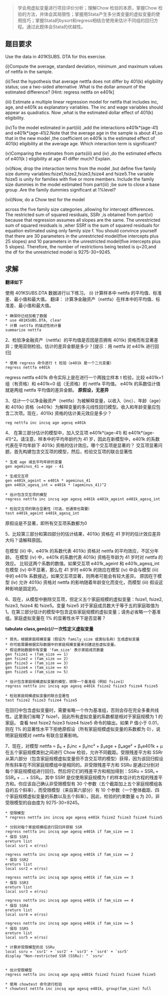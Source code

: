 >学会用虚拟变量进行项目评价分析；理解Chow 检验的本质，掌握Chow 检验的方法，并体会其局限性；掌握用Stata产生多分类变量的虚拟变量的使用技巧；掌握Stata的bysort和regress相结合使用来估计不同组的回归方程。通过此题体会Stata的优越性。

## 题目要求
Use the data in 401KSUBS. DTA for this exercise.

(i)Compute the average, standard deviation, minimum ,and maximum values of nettfa in the sample.

(ii)Test the hypothesis that average nettfa does not differ by 401(k) eligibility status; use a two-sided alternative .What is the dollar amount of the estimated difference?
[Hint: regress nettfa on e401k]

(iii) Estimate a multiple linear regression model for nettfa that includes inc, age, and e401k as explanatory variables. The inc and wage variables should appear as quadratics. Now ,what is the estimated dollar effect of 401(k) eligibility.

(iv)To the model estimated in part(iii) ,add the interactions e401k*(age-41) and e401k*(age-41)2.Note that the average age in the sample is about 41,so that in the new model ,the coefficient on e401k is the estimated effect of 401(k) eligibility at the average age. Which interaction term is significant?

(v)Comparing the estimates from parts(iii) and (iv) ,do the estimated effects of e401(k ) eligibility at age 41 differ much? Explain.

(vi)Now, drop the interaction terms from the model ,but define five family size dummy variables:fsize1,fsize2,fsize3,fsize4 and fsize5.The variable fsize5 is unity for families with five or more members. Include the family size dummies in the model estimated from part(iii) ;be sure to close a base group .Are the family dummies significant at 1%level? 

(vii)Now, do a Chow test for the model 

across the five family size categories ,allowing for intercept differences. The restricted 
sum of squared residuals, SSRr ,is obtained from part(vi) because that regression assumes all slopes are the same. The unrestricted sum of squared residuals is
,wher SSRf is the sum of squared residuals for equation estimated using only family size f. You should convince yourself that there are 30 parameters in the unrestricted model(five intercepts plus 25 slopes)
and 10 parameters in the unrestricted model(five intercepts plus 5 slopes).
Therefore, the number of restrictions being tested is q=20,and the df for the  unrestricted model is 9275-30=9245.

## 求解
**翻译如下**

使用 401KSUBS.DTA 数据进行以下练习。
(i) 计算样本中 nettfa 的平均值、标准差、最小值和最大值。
翻译： 计算净金融资产（nettfa）在样本中的平均值、标准差、最小值和最大值。
```{stata}
* 确保你已经加载了数据
* use 401KSUBS.DTA, clear
* 计算 nettfa 的描述性统计量
summarize nettfa
```

2、检验净金融资产（nettfa）的平均值是否因是否拥有 401(k) 资格而有显著差异；使用双侧检验。估计的差异金额是多少？[提示：用 nettfa 对 e401k 进行回归]
```{stata}
* 使用 regress 命令进行 t 检验（e401k 是一个二元变量）
regress nettfa e401k
```
regress nettfa e401k 命令实际上是在进行一个两独立样本 t 检验，比较 e401k=1 组（有资格）和 e401k=0 组（无资格）的 nettfa 平均值。
e401k 的系数估计值就是两组 nettfa 平均值的差异金额。
**原假设，无差异**

3、估计一个以净金融资产（nettfa）为被解释变量，以收入（inc）、年龄（age）和 401(k) 资格（e401k）为解释变量的多元线性回归模型。收入和年龄变量应包含二次项。现在，401(k) 资格的估计美元效应是多少？
```{stata}
reg nettfa inc incsq age agesq e401k
```

4、 在第三部分估计的模型中，加入交互项 e401k*(age-41) 和 e401k*(age-41)^2。请注意，样本中的平均年龄约为 41 岁，因此在新模型中，e401k 的系数代表在平均年龄下 401(k) 资格的估计效应。哪个交互项是显著的？
交互项显著问题，首先构建包含交互项的模型，然后，检验交互项的联合显著性
```{stata}
* 生成 age 减去平均年龄的变量
gen ageminus_41 = age - 41

* 生成交互项
gen e401k_ageint = e401k * ageminus_41
gen e401k_agesq_int = e401k * (ageminus_41)^2

* 估计包含交互项的模型
regress nettfa inc incsq age agesq e401k e401k_ageint e401k_agesq_int

* 检验交互项的联合显著性（可选，但通常也需要）
test e401k_ageint e401k_agesq_int
```
原假设是不显著，即所有交互项系数都为0

5、比较第三部分和第四部分的估计结果，401(k) 资格在 41 岁时的估计效应差异大吗？请解释原因。

在模型 (iii) 中，e401k 的系数代表 401(k) 资格对 nettfa 的平均效应，不区分年龄。
在模型 (iv) 中，e401k 的系数代表 401(k) 资格在年龄为 41 岁时对 nettfa 的效应。
比较这两个系数的数值。如果交互项 e401k_ageint 和 e401k_agesq_int 在模型 (iv) 中不显著，那么在 41 岁时 e401k 的效应在模型 (iv) 中会与模型 (iii) 中的 e401k 系数接近。如果交互项显著，则两者可能会有较大差异。
原因在于模型 (iv) 允许 401(k) 资格对 nettfa 的影响随着年龄变化而变化，而模型 (iii) 假设这种影响是固定的。

6、现在，从模型中删除交互项，但定义五个家庭规模的虚拟变量：fsize1, fsize2, fsize3, fsize4 和 fsize5。变量 fsize5 对于家庭成员数大于等于五的家庭取值为 1。在第三部分估计的模型中包含这些家庭规模的虚拟变量；请务必省略一个基准组。家庭虚拟变量在 1% 的显著性水平下是否显著？

**tabulate class,gen(c)//一次性定义虚拟变量**
```{stata}
* 首先，根据家庭规模变量（假设为 family_size 或类似名称）生成虚拟变量
* 你可能需要根据实际数据中的家庭规模变量来创建这些虚拟变量。
* 假设原始数据中有变量 'fam_size' 表示家庭成员数量
gen fsize1 = (fam_size == 1)
gen fsize2 = (fam_size == 2)
gen fsize3 = (fam_size == 3)
gen fsize4 = (fam_size == 4)
gen fsize5 = (fam_size >= 5)

* 估计包含家庭规模虚拟变量的模型，排除一个基准组（例如 fsize1）
regress nettfa inc incsq age agesq e401k fsize2 fsize3 fsize4 fsize5

* 检验家庭规模虚拟变量的联合显著性
test fsize2 fsize3 fsize4 fsize5
```
在回归中包含虚拟变量时，需要省略一个作为基准组，否则会存在完全多重共线性。这里我们省略了 fsize1，因此所有虚拟变量的系数都是相对于家庭规模为 1 的家庭。
查看 test fsize2 fsize3 fsize4 fsize5 命令的输出。如果 P 值小于 0.01，则在 1% 的显著性水平下拒绝原假设（所有家庭规模虚拟变量的系数都为 0），说明家庭规模对 nettfa 有联合显著影响。

7、现在，对模型 nettfa = β₀ + β₁inc + β₂inc² + β₃age + β₄age² + β₅e401k + μ 在五个家庭规模类别之间进行 Chow 检验，允许不同截距。受限残差平方和 SSRr 从第六部分（包含家庭规模虚拟变量但不含交互项的模型）获得，因为该回归假设所有斜率在不同家庭规模组中是相同的。非受限残差平方和 SSRu 是通过分别对每个家庭规模组进行回归，然后将它们的残差平方和相加得到：SSRu = SSR₁ + SSR₂ + ... + SSR₅，其中 SSRf 是仅使用家庭规模为 f 的样本估计的方程的残差平方和。你应该自己确认非受限模型有 30 个参数（五个截距加上五个家庭规模组各自的五个斜率），而受限模型（来自第六部分）有 10 个参数（一个整体截距、四个家庭规模虚拟变量的系数以及五个斜率）。因此，检验的约束数量 q 为 20，非受限模型的自由度为 9275-30=9245。

```{stata}
* 受限模型
* regress nettfa inc incsq age agesq e401k fsize2 fsize3 fsize4 fsize5

* 分别对每个家庭规模组进行回归并获取 SSR
regress nettfa inc incsq age agesq e401k if fam_size == 1
* 保存 SSR1
ereturn list
local ssr1 = e(rss)

regress nettfa inc incsq age agesq e401k if fam_size == 2
* 保存 SSR2
ereturn list
local ssr2 = e(rss)

regress nettfa inc incsq age agesq e401k if fam_size == 3
* 保存 SSR3
ereturn list
local ssr3 = e(rss)

regress nettfa inc incsq age agesq e401k if fam_size == 4
* 保存 SSR4
ereturn list
local ssr4 = e(rss)

regress nettfa inc incsq age agesq e401k if fam_size >= 5
* 保存 SSR5
ereturn list
local ssr5 = e(rss)

* 计算非受限模型的总 SSRu
local ssru = `ssr1' + `ssr2' + `ssr3' + `ssr4' + `ssr5'
display "Non-restricted SSR (SSRu): " `ssru'


* 估计受限模型
regress nettfa inc incsq age agsq e401k fsize2 fsize3 fsize4 fsize5

* 使用 chowtest 命令进行检验
* chowtest nettfa inc incsq age agesq e401k, group(fam_size) full
```